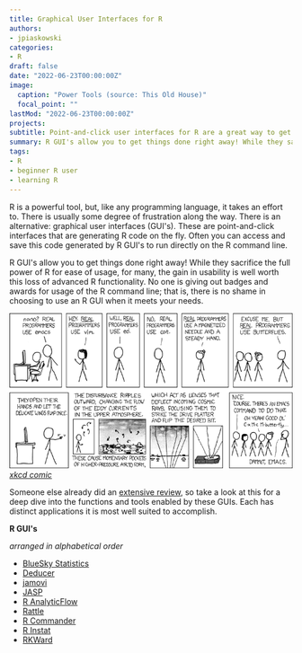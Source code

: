 ```yaml
---
title: Graphical User Interfaces for R
authors:
- jpiaskowski
categories: 
- R
draft: false
date: "2022-06-23T00:00:00Z"
image:
  caption: "Power Tools (source: This Old House)"
  focal_point: ""
lastMod: "2022-06-23T00:00:00Z"
projects: 
subtitle: Point-and-click user interfaces for R are a great way to get started
summary: R GUI's allow you to get things done right away! While they sacrifice the full power of R for ease of usage, for many, the gain in usability is well worth this loss of advanced R functionality. 
tags: 
- R
- beginner R user
- learning R
---
```


R is a powerful tool, but, like any programming language, it takes an effort to. There is usually some degree of frustration along the way. There is an alternative: graphical user interfaces (GUI's). These are point-and-click interfaces that are generating R code on the fly. Often you can access and save this code generated by R GUI's to run directly on the R command line. 

R GUI's allow you to get things done right away! While they sacrifice the full power of R for ease of usage, for many, the gain in usability is well worth this loss of advanced R functionality. No one is giving out badges and awards for usage of the R command line; that is, there is no shame in choosing to use an R GUI when it meets your needs. 

!['joke about "real programmers"'](real_programmers.png)
*[xkcd comic](https://xkcd.com/378/)* 

Someone else already did an [extensive review](https://r4stats.com/articles/software-reviews/r-gui-comparison/), so take a look at this for a deep dive into the functions and tools enabled by these GUIs. Each has distinct applications it is most well suited to accomplish.  

**R GUI's**

*arranged in alphabetical order*   

* [BlueSky Statistics](https://www.blueskystatistics.com/)  
* [Deducer](http://deducer.org/) 
* [jamovi](https://www.jamovi.org/) 
* [JASP](https://jasp-stats.org/)  
* [R AnalyticFlow](https://r.analyticflow.com/)  
* [Rattle](https://rattle.togaware.com/)  
* [R Commander](https://socialsciences.mcmaster.ca/jfox/Misc/Rcmdr/)  
* [R Instat](http://r-instat.org/)  
* [RKWard](https://rkward.kde.org/)  
